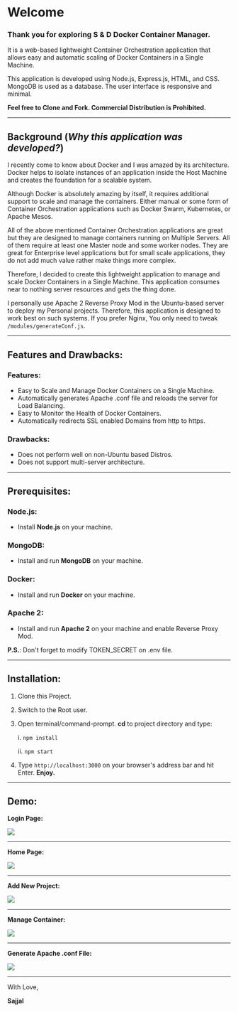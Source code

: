 # Welcome

### Thank you for exploring S & D Docker Container Manager.

It is a web-based lightweight Container Orchestration application that allows easy and automatic scaling of Docker Containers in a Single Machine.

This application is developed using Node.js, Express.js, HTML, and CSS. MongoDB is used as a database. The user interface is responsive and minimal.

**Feel free to Clone and Fork. Commercial Distribution is Prohibited.**

---

## Background (_Why this application was developed?_)

I recently come to know about Docker and I was amazed by its architecture. Docker helps to isolate instances of an application inside the Host Machine and creates the foundation for a scalable system.

Although Docker is absolutely amazing by itself, it requires additional support to scale and manage the containers. Either manual or some form of Container Orchestration applications such as Docker Swarm, Kubernetes, or Apache Mesos.

All of the above mentioned Container Orchestration applications are great but they are designed to manage containers running on Multiple Servers. All of them require at least one Master node and some worker nodes. They are great for Enterprise level applications but for small scale applications, they do not add much value rather make things more complex.

Therefore, I decided to create this lightweight application to manage and scale Docker Containers in a Single Machine. This application consumes near to nothing server resources and gets the thing done.

I personally use Apache 2 Reverse Proxy Mod in the Ubuntu-based server to deploy my Personal projects. Therefore, this application is designed to work best on such systems. If you prefer Nginx, You only need to tweak `/modules/generateConf.js`.

---

## Features and Drawbacks:

### Features:

- Easy to Scale and Manage Docker Containers on a Single Machine.
- Automatically generates Apache .conf file and reloads the server for Load Balancing.
- Easy to Monitor the Health of Docker Containers.
- Automatically redirects SSL enabled Domains from http to https.

### Drawbacks:

- Does not perform well on non-Ubuntu based Distros.
- Does not support multi-server architecture.

---

## Prerequisites:

### Node.js:

- Install **Node.js** on your machine.

### MongoDB:

- Install and run **MongoDB** on your machine.

### Docker:

- Install and run **Docker** on your machine.

### Apache 2:

- Install and run **Apache 2** on your machine and enable Reverse Proxy Mod.

**P.S.**: Don't forget to modify TOKEN_SECRET on .env file.

---

## Installation:

1. Clone this Project.
2. Switch to the Root user.
3. Open terminal/command-prompt. **cd** to project directory and type:

   i. `npm install`

   ii. `npm start`

4. Type `http://localhost:3000` on your browser's address bar and hit Enter. **Enjoy.**

---

## Demo:

**Login Page:**

<img src="https://github.com/Sajjal/Lightweight-Docker-Container-Manager/blob/master/public/images/Screen_shots/login.png">

---

**Home Page:**

<img src="https://github.com/Sajjal/Lightweight-Docker-Container-Manager/blob/master/public/images/Screen_shots/home.png">

---

**Add New Project:**

<img src="https://github.com/Sajjal/Lightweight-Docker-Container-Manager/blob/master/public/images/Screen_shots/new.png">

---

**Manage Container:**

<img src="https://github.com/Sajjal/Lightweight-Docker-Container-Manager/blob/master/public/images/Screen_shots/manage.png">

---

**Generate Apache .conf File:**

<img src="https://github.com/Sajjal/Lightweight-Docker-Container-Manager/blob/master/public/images/Screen_shots/conf.png">

---

With Love,

**Sajjal**
